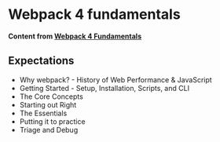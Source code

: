 # Webpack 4 fundamentals

**Content from [Webpack 4 Fundamentals](https://frontendmasters.com/courses/webpack-fundamentals/)**

## Expectations

- Why webpack? - History of Web Performance & JavaScript
- Getting Started - Setup, Installation, Scripts, and CLI
- The Core Concepts
- Starting out Right
- The Essentials
- Putting it to practice
- Triage and Debug
